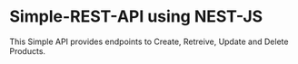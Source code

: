 # Simple-REST-API using NEST-JS
This Simple API provides endpoints to
Create, Retreive, Update and Delete Products.
